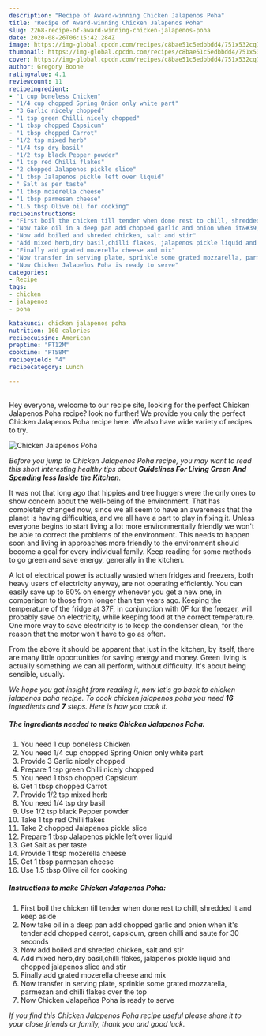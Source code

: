 ```yaml
---
description: "Recipe of Award-winning Chicken Jalapenos Poha"
title: "Recipe of Award-winning Chicken Jalapenos Poha"
slug: 2268-recipe-of-award-winning-chicken-jalapenos-poha
date: 2020-08-26T06:15:42.284Z
image: https://img-global.cpcdn.com/recipes/c8bae51c5edbbdd4/751x532cq70/chicken-jalapenos-poha-recipe-main-photo.jpg
thumbnail: https://img-global.cpcdn.com/recipes/c8bae51c5edbbdd4/751x532cq70/chicken-jalapenos-poha-recipe-main-photo.jpg
cover: https://img-global.cpcdn.com/recipes/c8bae51c5edbbdd4/751x532cq70/chicken-jalapenos-poha-recipe-main-photo.jpg
author: Gregory Boone
ratingvalue: 4.1
reviewcount: 11
recipeingredient:
- "1 cup boneless Chicken"
- "1/4 cup chopped Spring Onion only white part"
- "3 Garlic nicely chopped"
- "1 tsp green Chilli nicely chopped"
- "1 tbsp chopped Capsicum"
- "1 tbsp chopped Carrot"
- "1/2 tsp mixed herb"
- "1/4 tsp dry basil"
- "1/2 tsp black Pepper powder"
- "1 tsp red Chilli flakes"
- "2 chopped Jalapenos pickle slice"
- "1 tbsp Jalapenos pickle left over liquid"
- " Salt as per taste"
- "1 tbsp mozerella cheese"
- "1 tbsp parmesan cheese"
- "1.5 tbsp Olive oil for cooking"
recipeinstructions:
- "First boil the chicken till tender when done rest to chill, shredded it and keep aside"
- "Now take oil in a deep pan add chopped garlic and onion when it&#39;s tender add chopped carrot, capsicum, green chilli and saute for 30 seconds"
- "Now add boiled and shreded chicken, salt and stir"
- "Add mixed herb,dry basil,chilli flakes, jalapenos pickle liquid and chopped jalapenos slice and stir"
- "Finally add grated mozerella cheese and mix"
- "Now transfer in serving plate, sprinkle some grated mozzarella, parmezan and chilli flakes over the top"
- "Now Chicken Jalapeños Poha is ready to serve"
categories:
- Recipe
tags:
- chicken
- jalapenos
- poha

katakunci: chicken jalapenos poha 
nutrition: 160 calories
recipecuisine: American
preptime: "PT12M"
cooktime: "PT58M"
recipeyield: "4"
recipecategory: Lunch

---
```

<br>
Hey everyone, welcome to our recipe site, looking for the perfect Chicken Jalapenos Poha recipe? look no further! We provide you only the perfect Chicken Jalapenos Poha recipe here. We also have wide variety of recipes to try.
<br>


![Chicken Jalapenos Poha](https://img-global.cpcdn.com/recipes/c8bae51c5edbbdd4/751x532cq70/chicken-jalapenos-poha-recipe-main-photo.jpg)

<i>Before you jump to Chicken Jalapenos Poha recipe, you may want to read this short interesting healthy tips about 
<strong>Guidelines For Living Green And Spending less Inside the Kitchen</strong>.</i>
</br>

It was not that long ago that hippies and tree huggers were the only ones to show concern about the well-being of the environment. That has completely changed now, since we all seem to have an awareness that the planet is having difficulties, and we all have a part to play in fixing it. Unless everyone begins to start living a lot more environmentally friendly we won't be able to correct the problems of the environment. This needs to happen soon and living in approaches more friendly to the environment should become a goal for every individual family. Keep reading for some methods to go green and save energy, generally in the kitchen.

A lot of electrical power is actually wasted when fridges and freezers, both heavy users of electricity anyway, are not operating efficiently. You can easily save up to 60% on energy whenever you get a new one, in comparison to those from longer than ten years ago. Keeping the temperature of the fridge at 37F, in conjunction with 0F for the freezer, will probably save on electricity, while keeping food at the correct temperature. One more way to save electricity is to keep the condenser clean, for the reason that the motor won't have to go as often.

From the above it should be apparent that just in the kitchen, by itself, there are many little opportunities for saving energy and money. Green living is actually something we can all perform, without difficulty. It's about being sensible, usually.


<i>We hope you got insight from reading it, now let's go back to chicken jalapenos poha recipe. To cook chicken jalapenos poha you need <strong>16</strong> ingredients and <strong>7</strong> steps. Here is how you cook it.
</i>

##### The ingredients needed to make Chicken Jalapenos Poha:

1. You need 1 cup boneless Chicken
1. You need 1/4 cup chopped Spring Onion only white part
1. Provide 3 Garlic nicely chopped
1. Prepare 1 tsp green Chilli nicely chopped
1. You need 1 tbsp chopped Capsicum
1. Get 1 tbsp chopped Carrot
1. Provide 1/2 tsp mixed herb
1. You need 1/4 tsp dry basil
1. Use 1/2 tsp black Pepper powder
1. Take 1 tsp red Chilli flakes
1. Take 2 chopped Jalapenos pickle slice
1. Prepare 1 tbsp Jalapenos pickle left over liquid
1. Get  Salt as per taste
1. Provide 1 tbsp mozerella cheese
1. Get 1 tbsp parmesan cheese
1. Use 1.5 tbsp Olive oil for cooking


##### Instructions to make Chicken Jalapenos Poha:

1. First boil the chicken till tender when done rest to chill, shredded it and keep aside
1. Now take oil in a deep pan add chopped garlic and onion when it&#39;s tender add chopped carrot, capsicum, green chilli and saute for 30 seconds
1. Now add boiled and shreded chicken, salt and stir
1. Add mixed herb,dry basil,chilli flakes, jalapenos pickle liquid and chopped jalapenos slice and stir
1. Finally add grated mozerella cheese and mix
1. Now transfer in serving plate, sprinkle some grated mozzarella, parmezan and chilli flakes over the top
1. Now Chicken Jalapeños Poha is ready to serve


<i>If you find this Chicken Jalapenos Poha recipe useful please share it to your close friends or family, thank you and good luck.</i>
